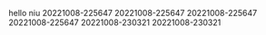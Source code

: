hello niu
20221008-225647
20221008-225647
20221008-225647
20221008-225647
20221008-230321
20221008-230321
